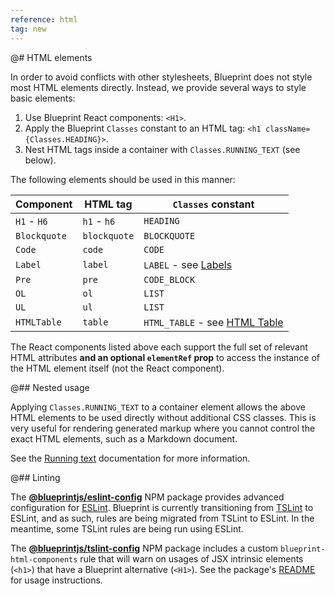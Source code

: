 ```yaml
---
reference: html
tag: new
---
```


@# HTML elements

In order to avoid conflicts with other stylesheets, Blueprint does not style
most HTML elements directly. Instead, we provide several ways to style basic elements:

1. Use Blueprint React components: `<H1>`.
1. Apply the Blueprint `Classes` constant to an HTML tag: `<h1 className={Classes.HEADING}>`.
1. Nest HTML tags inside a container with `Classes.RUNNING_TEXT` (see below).

The following elements should be used in this manner:

| Component | HTML tag | `Classes` constant |
|-|-|-|
| `H1` - `H6` | `h1` - `h6` | `HEADING` |
| `Blockquote` | `blockquote` | `BLOCKQUOTE` |
| `Code` | `code` | `CODE` |
| `Label` | `label` | `LABEL` - see [Labels](#core/components/label) |
| `Pre` | `pre` | `CODE_BLOCK` |
| `OL` | `ol` | `LIST` |
| `UL` | `ul` | `LIST` |
| `HTMLTable` | `table` | `HTML_TABLE` - see [HTML Table](#core/components/html-table) |

The React components listed above each support the full set of relevant HTML attributes **and an
optional `elementRef` prop** to access the instance of the HTML element itself
(not the React component).

@## Nested usage

Applying `Classes.RUNNING_TEXT` to a container element allows the above HTML
elements to be used directly without additional CSS classes.
This is very useful for rendering generated markup where you cannot control the
exact HTML elements, such as a Markdown document.

See the [Running text](#core/typography.running-text) documentation for more information.

@## Linting

The [**@blueprintjs/eslint-config**](https://www.npmjs.com/package/@blueprintjs/eslint-config)
NPM package provides advanced configuration for [ESLint](https://eslint.org/). Blueprint is
currently transitioning from [TSLint](https://palantir.github.io/tslint/) to ESLint, and as
such, rules are being migrated from TSLint to ESLint. In the meantime, some TSLint rules are
being run using ESLint.

The [**@blueprintjs/tslint-config**](https://www.npmjs.com/package/@blueprintjs/tslint-config)
NPM package includes a custom `blueprint-html-components` rule that will warn on usages of
JSX intrinsic elements (`<h1>`) that have a Blueprint alternative (`<H1>`). See
the package's [README](https://www.npmjs.com/package/@blueprintjs/tslint-config)
for usage instructions.
